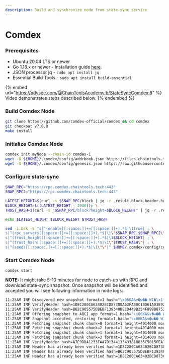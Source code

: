 ```yaml
---
description: Build and synchronize node from state-sync service
---
```


# Comdex

### Prerequisites

* Ubuntu 20.04 LTS or newer
* Go 1.18.x or newer - Installation guide [here](../../../../home/guides/installation-guides/install-golang.md).
* JSON processor jq - `sudo apt install jq`
* Essential Build Tools - `sudo apt install build-essential`

{% embed url="https://odysee.com/@ChainToolsAcademy:b/StateSyncComdex:6" %}
Video demonstrates steps described below.
{% endembed %}

### Build Comdex Node

```bash
git clone https://github.com/comdex-official/comdex && cd comdex
git checkout v7.0.0
make install
```

### Initialize Comdex Node

```bash
comdex init myNode --chain-id comdex-1
wget -O ${HOME}/.comdex/config/addrbook.json https://files.chaintools.tech/chains/comdex/addrbook.json
wget -O ${HOME}/.comdex/config/genesis.json https://raw.githubusercontent.com/comdex-official/networks/main/mainnet/comdex-1/genesis.json
```

### Configure state-sync

```bash
SNAP_RPC="https://rpc.comdex.chaintools.tech:443"
SNAP_RPC2="https://rpc.comdex.chaintools.tech:443"

LATEST_HEIGHT=$(curl -s $SNAP_RPC/block | jq -r .result.block.header.height); \
BLOCK_HEIGHT=$((LATEST_HEIGHT - 2000)); \
TRUST_HASH=$(curl -s "$SNAP_RPC/block?height=$BLOCK_HEIGHT" | jq -r .result.block_id.hash)

echo $LATEST_HEIGHT $BLOCK_HEIGHT $TRUST_HASH

sed -i.bak -E "s|^(enable[[:space:]]+=[[:space:]]+).*$|\1true| ; \
s|^(rpc_servers[[:space:]]+=[[:space:]]+).*$|\1\"$SNAP_RPC,$SNAP_RPC2\"| ; \
s|^(trust_height[[:space:]]+=[[:space:]]+).*$|\1$BLOCK_HEIGHT| ; \
s|^(trust_hash[[:space:]]+=[[:space:]]+).*$|\1\"$TRUST_HASH\"| ; \
s|^(seeds[[:space:]]+=[[:space:]]+).*$|\1\"\"|" $HOME/.comdex/config/config.toml
```

### Start Comdex Node

```
comdex start
```

**NOTE:** It might take 5-10 minutes for node to catch-up with RPC and download state-sync snapshot. Once snapshot will be identified and accepted you will see following information in node logs:

```bash
11:25AM INF Discovered new snapshot format=1 hash="\x06KA&v�w�� WI�\x1fk\x1f)�?���5�[��\t\a�i�" height=4014000 module=statesync                                                                                                                 11:25AM INF Discovered new snapshot format=1 hash="C9\x7f���G��\x19�*�\x1eMb��\x15\x16\x03\t��\x19{�^�]�r" height=4012500 module=statesync                                                                                                      11:25AM ERR dialing failed (attempts: 1): auth failure: secret conn failed: read tcp 192.168.6.132:34112->195.201.195.111:26656: i/o timeout addr={"id":"9a59b6dc59903d036dd476de26e8d2b9f1acf466","ip":"195.201.195.111","port":26656} module=pex
11:25AM INF VerifyHeader hash=1D8C280CA63402BCD87308A62FAB0C1BD61A03E92A07F24FE8F84BA0503C529D height=4014001 module=light
11:25AM INF VerifyHeader hash=B62C905575DBEBF139340BECD449B254F899B875244B42B0915B6682AB33A226 height=4014002 module=light
11:25AM INF Offering snapshot to ABCI app format=1 hash="\x06KA&v�w�� WI�\x1fk\x1f)�?���5�[��\t\a�i�" height=4014000 module=statesync
11:25AM INF Snapshot accepted, restoring format=1 hash="\x06KA&v�w�� WI�\x1fk\x1f)�?���5�[��\t\a�i�" height=4014000 module=statesync
11:25AM INF Fetching snapshot chunk chunk=0 format=1 height=4014000 module=statesync total=18
11:25AM INF Fetching snapshot chunk chunk=2 format=1 height=4014000 module=statesync total=18
11:25AM INF Fetching snapshot chunk chunk=1 format=1 height=4014000 module=statesync total=18
11:25AM INF Fetching snapshot chunk chunk=3 format=1 height=4014000 module=statesync total=18
11:25AM INF VerifyHeader hash=A7E9DDA1233FAA7D1344133433818035C5015FEA761C9E6EF25E1F6982A2B47D height=4014000 module=light
11:25AM INF Header has already been verified hash=1D8C280CA63402BCD87308A62FAB0C1BD61A03E92A07F24FE8F84BA0503C529D height=4014001 module=light
11:25AM INF Header has already been verified hash=B62C905575DBEBF139340BECD449B254F899B875244B42B0915B6682AB33A226 height=4014002 module=light
11:25AM INF Header has already been verified hash=1D8C280CA63402BCD87308A62FAB0C1BD61A03E92A07F24FE8F84BA0503C529D height=4014001 module=light
```
